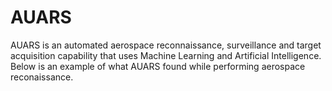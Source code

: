 # AUARS
AUARS is an automated aerospace reconnaissance, surveillance and target acquisition capability that uses Machine Learning and Artificial Intelligence. Below is an example of what AUARS found while performing aerospace reconaissance.
